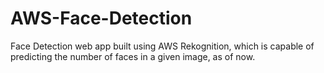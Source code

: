 # AWS-Face-Detection
Face Detection web app built using AWS Rekognition, which is capable of predicting the number of faces in a given image, as of now.
